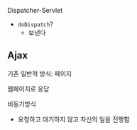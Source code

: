 Dispatcher-Servlet

- `doDispatch`?
  - 보낸다

## Ajax

기존 일반적 방식: 페이지

웹페이지로 응답

비동기방식

- 요청하고 대기하지 않고 자신의 일을 진행함